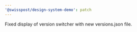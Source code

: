 ```yaml
---
'@swisspost/design-system-demo': patch
---
```


Fixed display of version switcher with new versions.json file.
